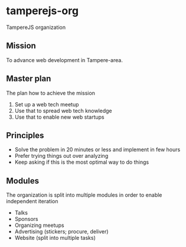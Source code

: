 # tamperejs-org

TampereJS organization

## Mission

To advance web development in Tampere-area.

## Master plan

The plan how to achieve the mission

1. Set up a web tech meetup
2. Use that to spread web tech knowledge
3. Use that to enable new web startups

## Principles

- Solve the problem in 20 minutes or less and implement in few hours
- Prefer trying things out over analyzing
- Keep asking if this is the most optimal way to do things

## Modules

The organization is split into multiple modules in order to enable independent iteration

- Talks
- Sponsors
- Organizing meetups
- Advertising (stickers; procure, deliver)
- Website (split into multiple tasks)


